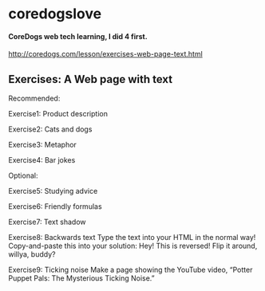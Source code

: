 # coredogslove 

#### CoreDogs web tech learning, I did 4 first.
http://coredogs.com/lesson/exercises-web-page-text.html

## Exercises: A Web page with text

Recommended:

Exercise1: Product description

Exercise2: Cats and dogs

Exercise3: Metaphor

Exercise4: Bar jokes

Optional:

Exercise5: Studying advice

Exercise6: Friendly formulas

Exercise7: Text shadow

Exercise8: Backwards text
Type the text into your HTML in the normal way! Copy-and-paste this into your solution:
Hey!
This is reversed!
Flip it around, willya, buddy?

Exercise9: Ticking noise
Make a page showing the YouTube video, “Potter Puppet Pals: The Mysterious Ticking Noise.” 

